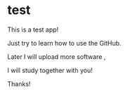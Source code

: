 test
====
This is a test app!

Just try to learn how to use the GitHub.

Later I will upload more software ,

I will study together with you!

Thanks!
